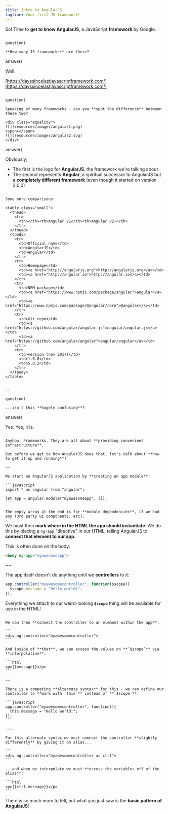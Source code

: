 ```yaml
---
title: Intro to AngularJS
tagline: Your first JS framework!
---
```


So! Time to **get to know AngularJS**, a JavaScript **framework** by Google.

~~~

question)

**How many JS frameworks** are there?

~~~

answer)

Well.

[https://dayssincelastjavascriptframework.com/](https://dayssincelastjavascriptframework.com/)

~~~

question)

Speaking of many frameworks - can you **spot the difference** between these two?

<div class="equality">
![](resources/images/angular1.png)
<span></span>
![](resources/images/angular2.svg)
</div>

~~~

answer)

Obviously;

* The first is the logo for **AngularJS**, the framework we're talking about
* The second represents **Angular**, a spiritual successor to AngularJS but a **completely different framework** (even though it started on version 2.0.0)

~~~

Some more comparisons:

<table class="small">
  <thead>
    <tr>
      <th></th><th>Angular v1</th><th>Angular v2+</th>
    </tr>
  </thead>
  <tbody>
    <tr>
      <td>Official name</td>
      <td>AngularJS</td>
      <td>Angular</td>
    </tr>
    <tr>
      <td>Homepage</td>
      <td><a href="http://angularjs.org">http://angularjs.org</a></td>
      <td><a href="http://angular.io">http://angular.io</a></td>
    </tr>
    <tr>
      <td>NPM package</td>
      <td><a href="https://www.npmjs.com/package/angular">angular</a></td>
      <td><a href="https://www.npmjs.com/package/@angular/core">@angular</a></td>
    </tr>
    <tr>
      <td>Git repo</td>
      <td><a href="https://github.com/angular/angular.js">angular/angular.js</a></td>
      <td><a href="https://github.com/angular/angular">angular/angular</a></td>
    </tr>
    <tr>
      <td>version (nov 2017)</td>
      <td>1.6.6</td>
      <td>5.0.2</td>
    </tr>
  </tbody>
</table>


~~

question)

...isn't this **hugely confusing**?

~~~

answer)

Yes. Yes, it is.

~~~

Anyhow! Frameworks. They are all about **providing convenient infrastructure**.

But before we get to how AngularJS does that, let's talk about **how to get it up and running**!

~~

We start an AngularJS application by **creating an app module**:

```javascript
import * as angular from "angular";

let app = angular.module("myawesomeapp", []);
```

The empty array at the end is for **module dependencies**, if we had any (3rd party ui components, etc).

~~~

We must then **mark where in the HTML the app should instantiate**. We do this by placing a `ng-app` "directive" in our HTML, telling AngularJS to **connect that element to our app**.

This is often done on the body:

```html
<body ng-app="myawesomeapp">
```

~~

The app itself doesn't do anything until we **controllers** to it:

```javascript
app.controller("myawesomecontroller", function($scope){
  $scope.message = "Hello world!";
});
```

Everything we attach to our weird-looking **`$scope`** thing will be available for use in the HTML!

~~~~

We can then **connect the controller to an element within the app**:

```
<div ng-controller="myawesomecontroller">
```

And inside of **that**, we can access the values on **`$scope`** via **interpolation**:

```html
<p>{{message}}</p>
```

~~

There is a competing **alternate syntax** for this - we can define our controller to **work with `this`** instead of **`$scope`**:

```javascript
app.controller("myawesomecontroller", function(){
  this.message = "Hello world!";
});
```

~~~

For this alternate syntax we must connect the controller **slightly differently** by giving it an alias...

```
<div ng-controller="myawesomecontroller as ctrl">
```

...and when we interpolate we must **access the variables off of the alias**:

```html
<p>{{ctrl.message}}</p>
```

~~~~

There is so much more to tell, but what you just saw is the **basic pattern of AngularJS**!
